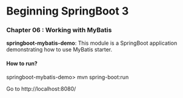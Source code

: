 # Beginning SpringBoot 3

### Chapter 06 : Working with MyBatis

**springboot-mybatis-demo**: This module is a SpringBoot application demonstrating how to use MyBatis starter.

#### How to run?

springboot-mybatis-demo> mvn spring-boot:run

Go to http://localhost:8080/
